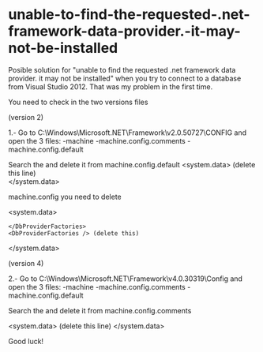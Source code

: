 # unable-to-find-the-requested-.net-framework-data-provider.-it-may-not-be-installed
Posible solution for "unable to find the requested .net framework data provider. it may not be installed" when you try to connect to a database from Visual Studio 2012. That was my problem in the first time.

You need to check in the two versions files 

(version 2)

1.- Go to C:\Windows\Microsoft.NET\Framework\v2.0.50727\CONFIG and open the 3 files: 
    -machine
    -machine.config.comments
    -machine.config.default
    
Search the <DbProviderFactories /> and delete it from machine.config.default
 <system.data>
      <DbProviderFactories /> (delete this line)  
 </system.data>
 
 machine.config you need to delete <DbProviderFactories /> 

<system.data>
    <DbProviderFactories>

<add name="Microsoft SQL Server Compact Data Provider" invariant="System.Data.SqlServerCe.3.5" description=".NET Framework Data Provider for Microsoft SQL Server Compact" type="System.Data.SqlServerCe.SqlCeProviderFactory, System.Data.SqlServerCe, Version=3.5.0.0, Culture=neutral, PublicKeyToken="/>
<add name="Microsoft SQL Server Compact Data Provider 4.0" invariant="System.Data.SqlServerCe.4.0" description=".NET Framework Data Provider for Microsoft SQL Server Compact" type="System.Data.SqlServerCe.SqlCeProviderFactory, System.Data.SqlServerCe, Version=4.0.0.0, Culture=neutral, PublicKeyToken=\"/>

    </DbProviderFactories> 
    <DbProviderFactories /> (delete this)
</system.data>
 
 (version 4)
 
 2.- Go to C:\Windows\Microsoft.NET\Framework\v4.0.30319\Config  and open the 3 files:
    -machine
    -machine.config.comments
    -machine.config.default
 
 Search the <DbProviderFactories /> and delete it from machine.config.comments
 
 <system.data>
       <DbProviderFactories /> (delete this line) 
 </system.data>
 
 
 
 Good luck!
